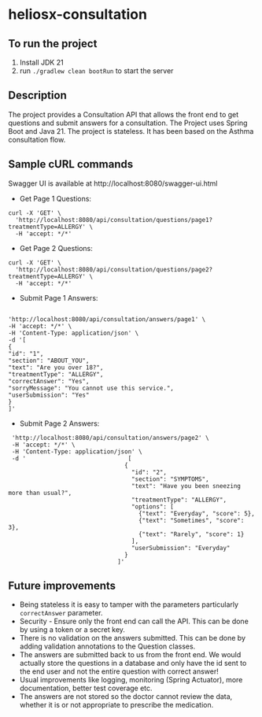 # heliosx-consultation

## To run the project

1. Install JDK 21
2. run `./gradlew clean bootRun` to start the server

## Description

The project provides a Consultation API that allows the front end to get questions and submit answers for a
consultation.
The Project uses Spring Boot and Java 21.
The project is stateless.
It has been based on the Asthma consultation flow.

## Sample cURL commands

Swagger UI is available at http://localhost:8080/swagger-ui.html


* Get Page 1 Questions:
```
curl -X 'GET' \
  'http://localhost:8080/api/consultation/questions/page1?treatmentType=ALLERGY' \
  -H 'accept: */*'
```
* Get Page 2 Questions:
```
curl -X 'GET' \
  'http://localhost:8080/api/consultation/questions/page2?treatmentType=ALLERGY' \
  -H 'accept: */*'
```

* Submit Page 1 Answers:
```curl -X 'POST' \

'http://localhost:8080/api/consultation/answers/page1' \
-H 'accept: */*' \
-H 'Content-Type: application/json' \
-d '[
{
"id": "1",
"section": "ABOUT_YOU",
"text": "Are you over 18?",
"treatmentType": "ALLERGY",
"correctAnswer": "Yes",
"sorryMessage": "You cannot use this service.",
"userSubmission": "Yes"
}
]'
```
* Submit Page 2 Answers:
 ```curl -X 'POST' \
  'http://localhost:8080/api/consultation/answers/page2' \
  -H 'accept: */*' \
  -H 'Content-Type: application/json' \
  -d '                             [
                                  {
                                    "id": "2",
                                    "section": "SYMPTOMS",
                                    "text": "Have you been sneezing more than usual?",
                                    "treatmentType": "ALLERGY",
                                    "options": [
                                      {"text": "Everyday", "score": 5},
                                      {"text": "Sometimes", "score": 3},
                                      {"text": "Rarely", "score": 1}
                                    ],
                                    "userSubmission": "Everyday"
                                  }
                                ]'
```

## Future improvements

* Being stateless it is easy to tamper with the parameters particularly `correctAnswer` parameter.
* Security - Ensure only the front end can call the API. This can be done by using a token or a secret key.
* There is no validation on the answers submitted. This can be done by adding validation annotations to the Question classes.
* The answers are submitted back to us from the front end. We would actually store the questions in a database and only
  have the id sent to the end user and not the entire question with correct answer!
* Usual improvements like logging, monitoring (Spring Actuator), more documentation, better test coverage etc.
* The answers are not stored so the doctor cannot review the data, whether it is or not appropriate to prescribe the medication.